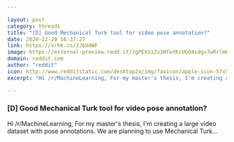 ```yaml
---

layout: post
category: threads
title: "[D] Good Mechanical Turk tool for video pose annotation?"
date: 2020-12-20 16:37:27
link: https://vrhk.co/2J6U4WF
image: https://external-preview.redd.it/JgPEkS1Zv3HfwYKcUGO4sdgv7wRrlmBj9ZgNDuyIdKU.jpg?width=480&height=251.308900524&auto=webp&crop=480:251.308900524,smart&s=224b0a95bee9cec2473419958db1c6d3cd9df596
domain: reddit.com
author: "reddit"
icon: http://www.redditstatic.com/desktop2x/img/favicon/apple-icon-57x57.png
excerpt: "Hi /r/MachineLearning, For my master's thesis, I'm creating a large video dataset with pose annotations. We are planning to use Mechanical Turk..."

---
```


### [D] Good Mechanical Turk tool for video pose annotation?

Hi /r/MachineLearning, For my master's thesis, I'm creating a large video dataset with pose annotations. We are planning to use Mechanical Turk...